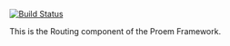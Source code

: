 [![Build Status](https://secure.travis-ci.org/proem-components/routing.png)](http://travis-ci.org/proem-components/routing)

This is the Routing component of the Proem Framework.
